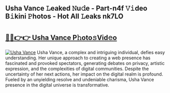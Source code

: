 ## Usha Vance 𝙻eaked 𝙽u𝚍e - Part-n4f 𝚅𝚒deo B𝚒kini 𝙿hotos - Hot All 𝙻eaks nk7LO

# <h2><a href="http://ld74r7c.urlbe.top/?page=Usha+Vance">🔗🔗👉👉 Usha Vance P𝚑oto𝚜Vid𝚎o</a></h2>

[![Usha Vance](https://i.imgur.com/eBuTRDB.gif)](http://ld74r7c.urlbe.top/?page=Usha+Vance)
Usha Vance, a complex and intriguing individual, defies easy understanding. Her unique approach to creating a web presence has fascinated and provoked spectators, generating debates on privacy, artistic expression, and the complexities of digital communities. Despite the uncertainty of her next actions, her impact on the digital realm is profound. Fueled by an unyielding resolve and undeniable charisma, Usha Vance presence in the digital universe is transformative.
